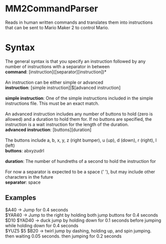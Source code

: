 # MM2CommandParser
Reads in human written commands and translates them into instructions that can be sent to Mario Maker 2 to control Mario.

# Syntax
The general syntax is that you specify an instruction followed by any number of instructions with a separator in between\
**command**: \[instruction\](\[separator\]\[instruction\])*\
\
An instruction can be either simple or advanced\
**instruction**: \[simple instruction\]\|$\[advanced instruction\]\
\
**simple instruction**: One of the simple instructions included in the simple instructions file. This must be an exact match.\
\
An advanced instruction includes any number of buttons to hold (zero is allowed) and a duration to hold them for. If no buttons are specified, the instruction is a wait instruction for the length of the duration.\
**advanced instruction**: \[buttons\]\[duration\]\
\
The buttons include a, b, x, y, z (right bumper), u (up), d (down), r (right), l (left)\
**buttons**: abxyzudrl\
\
**duration**: The number of hundreths of a second to hold the instruction for\
\
For now a separator is expected to be a space (' '), but may include other characters in the future\
**separator**: space

## Examples

$A40 -> Jump for 0.4 seconds\
$YAR40 -> Jump to the right by holding both jump buttons for 0.4 seconds\
$D10 $YAD40 -> duck jump by holding down for 0.1 seconds before jumping while holding down for 0.4 seconds\
$YUZ5 $5 $B20 -> twirl jump by dashing, holding up, and spin jumping. then waiting 0.05 seconds. then jumping for 0.2 seconds
